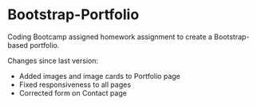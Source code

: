 # Bootstrap-Portfolio
Coding Bootcamp assigned homework assignment to create a Bootstrap-based portfolio.

Changes since last version:
- Added images and image cards to Portfolio page
- Fixed responsiveness to all pages
- Corrected form on Contact page
